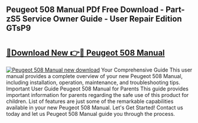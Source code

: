 ## Peugeot 508 Manual PDf Free Download - Part-zS5 Service Owner Guide - User Repair Edition GTsP9

# <h2><a href="http://cf16934.oget.top/?id=Peugeot+508+Manual">🔗Download New 👉🔴 Peugeot 508 Manual</a></h2>

[![Peugeot 508 Manual new download](https://i.imgur.com/5g1atiW.png)](http://cf16934.oget.top/?id=Peugeot+508+Manual)
Your Comprehensive Guide This user manual provides a complete overview of your new Peugeot 508 Manual, including installation, operation, maintenance, and troubleshooting tips. Important User Guide Peugeot 508 Manual for Parents This guide provides important information for parents regarding the safe use of this product for children. List of features are just some of the remarkable capabilities available in your new Peugeot 508 Manual. Let's Get Started! Contact us today and let us Peugeot 508 Manual guide you through the process.
